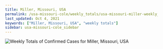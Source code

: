 ```yaml
---
title: Miller, Missouri, USA
permalink: /usa-missouri-cole/weekly_totals/usa-missouri-miller-weekly_totals.html
last_updated: Oct 4, 2021
keywords: ["Miller, Missouri, USA", "weekly totals"]
sidebar: usa-missouri-cole_sidebar
---
```


![Weekly Totals of Confirmed Cases for Miller, Missouri, USA](/covid_tracker/images/graphs/usa-missouri-miller-weekly_totals_graph.png)
